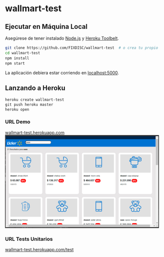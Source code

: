 # wallmart-test
## Ejecutar en Máquina Local

Asegúrese de tener instalado [Node.js](http://nodejs.org/) y [Heroku Toolbelt](https://toolbelt.heroku.com/).

```sh
git clone https://github.com/FIXDISC/wallmart-test  # o crea tu propio fork
cd wallmart-test
npm install
npm start
```

La aplicación debiera estar corriendo en [localhost:5000](http://localhost:5000/).

## Lanzando a Heroku

```
heroku create wallmart-test
git push heroku master
heroku open
```

### URL Demo
[wallmart-test.herokuapp.com](https://wallmart-test.herokuapp.com/)
![Screenshot](public/img/wallmart1.jpg)

### URL Tests Unitarios
[wallmart-test.herokuapp.com/test](https://wallmart-test.herokuapp.com/test)

